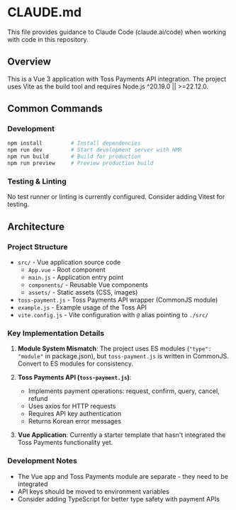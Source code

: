 # CLAUDE.md

This file provides guidance to Claude Code (claude.ai/code) when working with code in this repository.

## Overview
This is a Vue 3 application with Toss Payments API integration. The project uses Vite as the build tool and requires Node.js ^20.19.0 || >=22.12.0.

## Common Commands

### Development
```bash
npm install         # Install dependencies
npm run dev         # Start development server with HMR
npm run build       # Build for production
npm run preview     # Preview production build
```

### Testing & Linting
No test runner or linting is currently configured. Consider adding Vitest for testing.

## Architecture

### Project Structure
- `src/` - Vue application source code
  - `App.vue` - Root component
  - `main.js` - Application entry point
  - `components/` - Reusable Vue components
  - `assets/` - Static assets (CSS, images)
- `toss-payment.js` - Toss Payments API wrapper (CommonJS module)
- `example.js` - Example usage of the Toss API
- `vite.config.js` - Vite configuration with `@` alias pointing to `./src/`

### Key Implementation Details

1. **Module System Mismatch**: The project uses ES modules (`"type": "module"` in package.json), but `toss-payment.js` is written in CommonJS. Convert to ES modules for consistency.

2. **Toss Payments API (`toss-payment.js`)**:
   - Implements payment operations: request, confirm, query, cancel, refund
   - Uses axios for HTTP requests
   - Requires API key authentication
   - Returns Korean error messages

3. **Vue Application**: Currently a starter template that hasn't integrated the Toss Payments functionality yet.

### Development Notes
- The Vue app and Toss Payments module are separate - they need to be integrated
- API keys should be moved to environment variables
- Consider adding TypeScript for better type safety with payment APIs